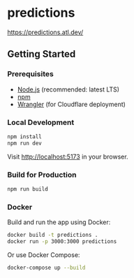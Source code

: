 # predictions

<https://predictions.atl.dev/>

## Getting Started

### Prerequisites

- [Node.js](https://nodejs.org/) (recommended: latest LTS)
- [npm](https://www.npmjs.com/)
- [Wrangler](https://developers.cloudflare.com/workers/wrangler/) (for Cloudflare deployment)

### Local Development

```sh
npm install
npm run dev
```

Visit [http://localhost:5173](http://localhost:5173) in your browser.

### Build for Production

```sh
npm run build
```

### Docker

Build and run the app using Docker:

```sh
docker build -t predictions .
docker run -p 3000:3000 predictions
```

Or use Docker Compose:

```sh
docker-compose up --build
```
